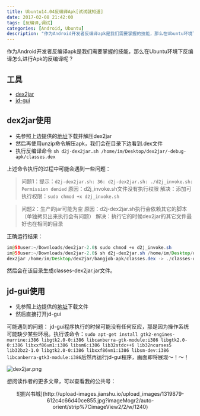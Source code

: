 ```yaml
---
title: Ubuntu14.04反编译Apk[试试就知道]
date: 2017-02-08 21:42:00
tags: [反编译,调试]
categories: [Android, Ubuntu]
description: "作为Android开发者反编译apk是我们需要掌握的技能，那么在Ubuntu环境下反编译怎么进行Apk的反编译呢"
---
```


作为Android开发者反编译apk是我们需要掌握的技能，那么在Ubuntu环境下反编译怎么进行Apk的反编译呢？

工具
---
- [dex2jar](https://sourceforge.net/projects/dex2jar/)
- [jd-gui](http://jd.benow.ca/jd-gui/downloads/jd-gui-0.3.5.linux.i686.tar.gz)

dex2jar使用
---
- 先参照上边提供的[地址]((https://sourceforge.net/projects/dex2jar/))下载并解压dex2jar
- 然后再使用unzip命令解压apk，我们会在目录下边看到.dex文件
- 执行反编译命令
```sh d2j-dex2jar.sh /home/im/Desktop/dex2jar/-debug-apk/classes.dex```

上述命令执行的过程中可能会遇到一些问题：
> 问题1：提示：```d2j-dex2jar.sh: 36: d2j-dex2jar.sh: ./d2j_invoke.sh: Permission denied```
原因：d2j_invoke.sh文件没有执行权限
解决：添加可执行权限：```sudo chmod +x d2j_invoke.sh```

> 问题2：生产的jar可能为空
原因：d2j-dex2jar.sh执行会依赖其它的脚本（单独拷贝出来执行会有问题）
解决：执行它的时候dex2jar的其它文件最好也在相同的目录

正确运行结果：
```java
im@58user:~/Downloads/dex2jar-2.0$ sudo chmod +x d2j_invoke.sh
im@58user:~/Downloads/dex2jar-2.0$ sh d2j-dex2jar.sh /home/im/Desktop/dex2jar/bangjob-apk/classes.dex
dex2jar /home/im/Desktop/dex2jar/bangjob-apk/classes.dex -> ./classes-dex2jar.jar
```
然后会在该目录生成classes-dex2jar.jar文件。


jd-gui使用
---
- 先参照上边提供的[地址](http://jd.benow.ca/jd-gui/downloads/jd-gui-0.3.5.linux.i686.tar.gz)下载文件
- 然后直接打开jd-gui

可能遇到的问题：
jd-gui程序执行的时候可能没有任何反应，那是因为操作系统可能缺少某些环境。执行该命令：```sudo apt-get install gtk2-engines-murrine:i386 libgtk2.0-0:i386 libcanberra-gtk-module:i386 libgtk2.0-0:i386 libxxf86vm1:i386 libsm6:i386 lib32stdc++6 lib32ncurses5 lib32bz2-1.0 libgtk2.0-0:i386 libxxf86vm1:i386 libsm-dev:i386 libcanberra-gtk3-module:i386```后然再运行jd-gui程序，画面即将展现～！～！

![dex2jar.png](http://upload-images.jianshu.io/upload_images/1319879-c8cc40591a38075b.png?imageMogr2/auto-orient/strip%7CimageView2/2/w/1240)

想阅读作者的更多文章，可以查看我的公共号：
<center>![振兴书城](http://upload-images.jianshu.io/upload_images/1319879-612c4c66d40ce855.jpg?imageMogr2/auto-orient/strip%7CimageView2/2/w/1240)</center>